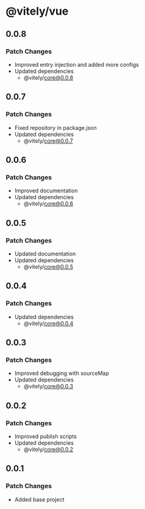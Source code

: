 # @vitely/vue

## 0.0.8

### Patch Changes

-   Improved entry injection and added more configs
-   Updated dependencies
    -   @vitely/core@0.0.8

## 0.0.7

### Patch Changes

-   Fixed repository in package.json
-   Updated dependencies
    -   @vitely/core@0.0.7

## 0.0.6

### Patch Changes

-   Improved documentation
-   Updated dependencies
    -   @vitely/core@0.0.6

## 0.0.5

### Patch Changes

-   Updated documentation
-   Updated dependencies
    -   @vitely/core@0.0.5

## 0.0.4

### Patch Changes

-   Updated dependencies
    -   @vitely/core@0.0.4

## 0.0.3

### Patch Changes

-   Improved debugging with sourceMap
-   Updated dependencies
    -   @vitely/core@0.0.3

## 0.0.2

### Patch Changes

-   Improved publish scripts
-   Updated dependencies
    -   @vitely/core@0.0.2

## 0.0.1

### Patch Changes

-   Added base project

